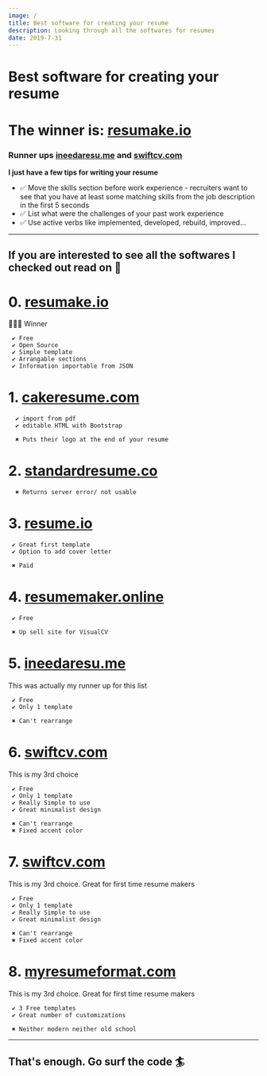 ```yaml
---
image: /
title: Best software for creating your resume
description: Looking through all the softwares for resumes
date: 2019-7-31
---
```

# Best software for creating your resume
# The winner is: [resumake.io](https://resumake.io)
### Runner ups [ineedaresu.me](https://ineedaresu.me) and [swiftcv.com](https://swiftcv.com)

**I just have a few tips for writing your resume**

- ✅ Move the skills section before work experience - recruiters want to see that you have at least some matching skills from the job description in the first 5 seconds
- ✅ List what were the challenges of your past work experience
- ✅ Use active verbs like implemented, developed, rebuild, improved...
----------


## If you are interested to see all the softwares I checked out read on 📖

# 0. [resumake.io](https://resumake.io)
  🎉🎉🎉 Winner

     ✔ Free
     ✔ Open Source
     ✔ Simple template
     ✔ Arrangable sections
     ✔ Information importable from JSON

# 1. [cakeresume.com](https://cakeresume.com)
      ✔ import from pdf
      ✔ editable HTML with Bootstrap

      ✖ Puts their logo at the end of your resume

# 2. [standardresume.co](https://standardresume.co)
      ✖ Returns server error/ not usable

# 3. [resume.io](https://resume.io)
     ✔ Great first template
     ✔ Option to add cover letter

     ✖ Paid

# 4. [resumemaker.online](https://resumemaker.online) 
     ✔ Free

     ✖ Up sell site for VisualCV

# 5. [ineedaresu.me](https://ineedaresu.me)
  This was actually my runner up for this list

     ✔ Free
     ✔ Only 1 template

     ✖ Can't rearrange

# 6. [swiftcv.com](https://swiftcv.com)
  This is my 3rd choice

     ✔ Free
     ✔ Only 1 template
     ✔ Really Simple to use
     ✔ Great minimalist design

     ✖ Can't rearrange
     ✖ Fixed accent color

# 7. [swiftcv.com](https://swiftcv.com)
  This is my 3rd choice. Great for first time resume makers

     ✔ Free
     ✔ Only 1 template
     ✔ Really Simple to use
     ✔ Great minimalist design

     ✖ Can't rearrange
     ✖ Fixed accent color

# 8. [myresumeformat.com](https://myresumeformat.com)
  This is my 3rd choice. Great for first time resume makers

     ✔ 3 Free templates
     ✔ Great number of customizations

     ✖ Neither modern neither old school

----
## That's enough. Go surf the code 🏄‍